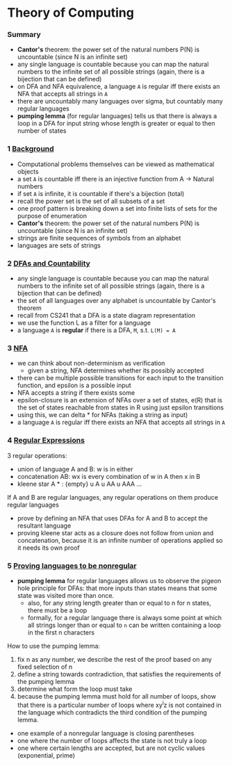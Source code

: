 # Theory of Computing
### Summary
- **Cantor's** theorem: the power set of the natural numbers P(N) is uncountable (since N is an infinite set)
- any single language is countable because you can map the natural numbers to the infinite set of all possible strings (again, there is a bijection that can be defined)
- on DFA and NFA equivalence, a language `A` is regular iff there exists an NFA that accepts all strings in `A`
- there are uncountably many languages over sigma, but countably many regular languages
- **pumping lemma** (for regular languages) tells us that there is always a loop in a DFA for input string whose length is greater or equal to then number of states

### 1 [Background](https://cs.uwaterloo.ca/~watrous/CS360/Lectures/01.pdf)
- Computational problems themselves can be viewed as mathematical objects
- a set `A` is countable iff there is an injective function from A -> Natural numbers
- if set `A` is infinite, it is countable if there's a bijection (total)
- recall the power set is the set of all subsets of a set
- one proof pattern is breaking down a set into finite lists of sets for the purpose of enumeration
- **Cantor's** theorem: the power set of the natural numbers P(N) is uncountable (since N is an infinite set)
- strings are finite sequences of symbols from an alphabet
- languages are sets of strings

### 2 [DFAs and Countability](https://cs.uwaterloo.ca/~watrous/CS360.Spring2019/Lectures/02.pdf)
- any single language is countable because you can map the natural numbers to the infinite set of all possible strings (again, there is a bijection that can be defined)
- the set of all languages over any alphabet is uncountable by Cantor's theorem
- recall from CS241 that a DFA is a state diagram representation
- we use the function L as a filter for a language
- a language `A` is **regular** if there is a DFA, `M`, s.t. `L(M) = A`

### 3 [NFA](https://cs.uwaterloo.ca/~watrous/CS360/Lectures/03.pdf)
- we can think about non-determinism as verification
  - given a string, NFA determines whether its possibly accepted
- there can be multiple possible transitions for each input to the transition function, and epsilon is a possible input
- NFA accepts a string if there exists some
- epsilon-closure is an extension of NFAs over a set of states, e(R) that is the set of states reachable from states in R using just epsilon transitions
- using this, we can delta * for NFAs (taking a string as input)
- a language `A` is regular iff there exists an NFA that accepts all strings in `A`

### 4 [Regular Expressions](https://cs.uwaterloo.ca/~watrous/CS360/Lectures/04.pdf)
3 regular operations:
- union of language A and B: w is in either
- concatenation AB: wx is every combination of w in A then x in B
- kleene star A * : {empty} u A u AA u AAA ...

If A and B are regular languages, any regular operations on them produce regular languages
- prove by defining an NFA that uses DFAs for A and B to accept the resultant language
- proving kleene star acts as a closure does not follow from union and concatenation, because it is an infinite number of operations applied so it needs its own proof

### 5 [Proving languages to be nonregular](https://cs.uwaterloo.ca/~watrous/CS360/Lectures/05.pdf)
- **pumping lemma** for regular languages allows us to observe the pigeon hole principle for DFAs: that more inputs than states means that some state was visited more than once.
  - also, for any string length greater than or equal to n for n states, there must be a loop
  - formally, for a regular language there is always some point at which all strings longer than or equal to `n` can be written containing a loop in the first n characters
  
How to use the pumping lemma:
1. fix n as any number, we describe the rest of the proof based on any fixed selection of n
1. define a string towards contradiction, that satisfies the requirements of the pumping lemma
1. determine what form the loop must take
1. because the pumping lemma must hold for all number of loops, show that there is a particular number of loops where xy<sup>i</sup>z is not contained in the language which contradicts the third condition of the pumping lemma.

- one example of a nonregular language is closing parentheses
- one where the number of loops affects the state is not truly a loop
- one where certain lengths are accepted, but are not cyclic values (exponential, prime)

